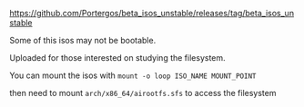 https://github.com/Portergos/beta_isos_unstable/releases/tag/beta_isos_unstable

Some of this isos may not be bootable.

Uploaded for those interested on studying the filesystem.

You can mount the isos with `mount -o loop ISO_NAME MOUNT_POINT`

then need to mount `arch/x86_64/airootfs.sfs` to access the filesystem
